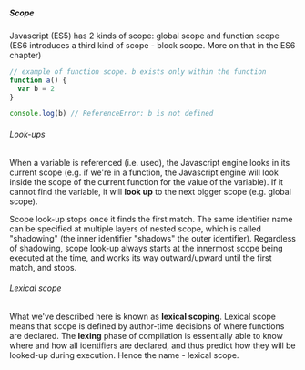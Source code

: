 ##### Scope
Javascript (ES5) has 2 kinds of scope: global scope and function scope (ES6 introduces a third kind of scope - block scope. More on that in the ES6 chapter)

```javascript
// example of function scope. b exists only within the function
function a() {
  var b = 2
}

console.log(b) // ReferenceError: b is not defined
```

###### Look-ups

When a variable is referenced (i.e. used), the Javascript engine looks in its current scope (e.g. if we're in a function, the Javascript engine will look inside the scope of the current function for the value of the variable). If it cannot find the variable, it will **look up** to the next bigger scope (e.g. global scope). 

Scope look-up stops once it finds the first match. The same identifier name can be specified at multiple layers of nested scope, which is called "shadowing" (the inner identifier "shadows" the outer identifier). Regardless of shadowing, scope look-up always starts at the innermost scope being executed at the time, and works its way outward/upward until the first match, and stops.

###### Lexical scope

What we've described here is known as **lexical scoping**. Lexical scope means that scope is defined by author-time decisions of where functions are declared. The **lexing** phase of compilation is essentially able to know where and how all identifiers are declared, and thus predict how they will be looked-up during execution. Hence the name - lexical scope.
